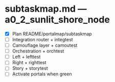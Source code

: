 # subtaskmap.md — a0_2_sunlit_shore_node

- [x] Plan README/portalmap/subtaskmap
- [ ] Integration router + integtest
- [ ] Camouflage layer + camoutest
- [ ] Orchestration + orchtest
- [ ] Left + lefttest
- [ ] Right + righttest
- [ ] Story + storytest
- [ ] Activate portals when green
